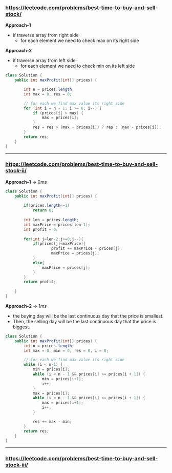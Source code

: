 
### https://leetcode.com/problems/best-time-to-buy-and-sell-stock/

**Approach-1**
* if traverse array from right side
    -  for each element we need to check max on its right side

**Approach-2**
* if traverse array from left side
    -  for each element we need to check min on its left side


```java
class Solution {
    public int maxProfit(int[] prices) {

        int n = prices.length;
        int max = 0, res = 0;

        // for each we find max value its right side
        for (int i = n - 1; i >= 0; i--) {
            if (prices[i] > max) {
                max = prices[i];
            }
            res = res > (max - prices[i]) ? res : (max - prices[i]);
        }
        return res;
    }
}
```

---

### https://leetcode.com/problems/best-time-to-buy-and-sell-stock-ii/

**Approach-1** &rarr; $0ms$

```java
class Solution {
    public int maxProfit(int[] prices) {
        
        if(prices.length<=1)
            return 0;
        
        int len = prices.length;
        int maxPrice = prices[len-1];
        int profit = 0;
        
        for(int j=len-2;j>=0;j--){
            if(prices[j]<maxPrice){
                    profit += maxPrice - prices[j];
                    maxPrice = prices[j];
            } 
            else{
                maxPrice = prices[j];
            }
        }
        return profit;
        
    }
}
```

**Approach-2** &rarr; $1ms$

* the buying day will be the last continuous day that the price is smallest.
* Then, the selling day will be the last continuous day that the price is biggest.

```java
class Solution {
    public int maxProfit(int[] prices) {
        int n = prices.length;
        int max = 0, min = 0, res = 0, i = 0;

        // for each we find max value its right side
        while (i < n-1) {
            min = prices[i];
            while (i < n - 1 && prices[i] >= prices[i + 1]) {
                min = prices[i+1];
                i++;
            }
            max = prices[i];
            while (i < n - 1 && prices[i] <= prices[i + 1]) {
                max = prices[i+1];
                i++;
            }

            res += max - min;
        }
        return res;
    }
}
```

---

### https://leetcode.com/problems/best-time-to-buy-and-sell-stock-iii/
